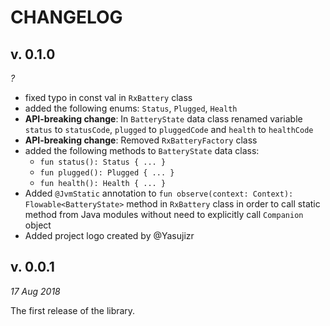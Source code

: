 CHANGELOG
=========

v. 0.1.0
--------
*?*

- fixed typo in const val in `RxBattery` class
- added the following enums: `Status`, `Plugged`, `Health`
- **API-breaking change**: In `BatteryState` data class renamed variable `status` to `statusCode`, `plugged` to `pluggedCode` and `health` to `healthCode`
- **API-breaking change**: Removed `RxBatteryFactory` class
- added the following methods to `BatteryState` data class:
  - `fun status(): Status { ... }`
  - `fun plugged(): Plugged { ... }`
  - `fun health(): Health { ... }`
- Added `@JvmStatic` annotation to `fun observe(context: Context): Flowable<BatteryState>` method in `RxBattery` class in order to call static method from Java modules without need to explicitly call `Companion` object
- Added project logo created by @Yasujizr

v. 0.0.1
--------
*17 Aug 2018*

The first release of the library.
